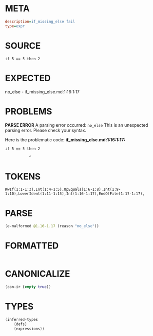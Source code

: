 # META
~~~ini
description=if_missing_else fail
type=expr
~~~
# SOURCE
~~~roc
if 5 == 5 then 2
~~~
# EXPECTED
no_else - if_missing_else.md:1:16:1:17
# PROBLEMS
**PARSE ERROR**
A parsing error occurred: `no_else`
This is an unexpected parsing error. Please check your syntax.

Here is the problematic code:
**if_missing_else.md:1:16:1:17:**
```roc
if 5 == 5 then 2
```
               ^


# TOKENS
~~~zig
KwIf(1:1-1:3),Int(1:4-1:5),OpEquals(1:6-1:8),Int(1:9-1:10),LowerIdent(1:11-1:15),Int(1:16-1:17),EndOfFile(1:17-1:17),
~~~
# PARSE
~~~clojure
(e-malformed @1.16-1.17 (reason "no_else"))
~~~
# FORMATTED
~~~roc

~~~
# CANONICALIZE
~~~clojure
(can-ir (empty true))
~~~
# TYPES
~~~clojure
(inferred-types
	(defs)
	(expressions))
~~~
